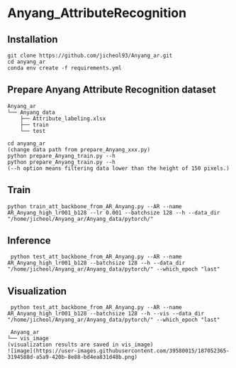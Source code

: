 # Anyang_AttributeRecognition

__Installation__
---
```
git clone https://github.com/jicheol93/Anyang_ar.git
cd anyang_ar
conda env create -f requirements.yml
```

__Prepare Anyang Attribute Recognition dataset__
---
```
Anyang_ar
└── Anyang_data
    ├── Attribute_labeling.xlsx
    ├── train
    └── test

cd anyang_ar
(change data path from prepare_Anyang_xxx.py)
python prepare_Anyang_train.py --h
python prepare_Anyang_train.py --h
(--h option means filtering data lower than the height of 150 pixels.)
```
__Train__
---
```
python train_att_backbone_from_AR_Anyang.py --AR --name AR_Anyang_high_lr001_b128 --lr 0.001 --batchsize 128 --h --data_dir "/home/jicheol/Anyang_ar/Anyang_data/pytorch/"
```

__Inference__
---
```
 python test_att_backbone_from_AR_Anyang.py --AR --name AR_Anyang_high_lr001_b128 --batchsize 128 --h --data_dir "/home/jicheol/Anyang_ar/Anyang_data/pytorch/" --which_epoch "last"
```
__Visualization__
---
```
 python test_att_backbone_from_AR_Anyang.py --AR --name AR_Anyang_high_lr001_b128 --batchsize 128 --h --vis --data_dir "/home/jicheol/Anyang_ar/Anyang_data/pytorch/" --which_epoch "last"

 Anyang_ar
└── vis_image
(visualization results are saved in vis_image)
![image](https://user-images.githubusercontent.com/39580015/187052365-3194588d-a5a9-420b-8e88-bd4ea831d48b.png)
```
